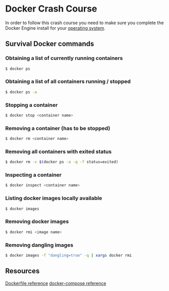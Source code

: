 # Docker Crash Course

In order to follow this crash course you need to make sure you complete the Docker Engine install for your [operating system](https://docs.docker.com/engine/installation/).

## Survival Docker commands

### Obtaining a list of currently running containers
```sh
$ docker ps
``` 

### Obtaining a list of all containers running / stopped
```sh
$ docker ps -a
```

### Stopping a container
```sh
$ docker stop <container name>
```

### Removing a container (has to be stopped)
```sh
$ docker rm <container name>
```

### Removing all containers with exited status
```sh
$ docker rm -v $(docker ps -a -q -f status=exited)
```

### Inspecting a container
```sh
$ docker inspect <container name>
```

### Listing docker images locally available
```sh
$ docker images
```

### Removing docker images
```sh
$ docker rmi <image name>
```

### Removing dangling images
```sh
$ docker images -f "dangling=true" -q | xargs docker rmi
```

## Resources
[Dockerfile reference](https://docs.docker.com/engine/reference/builder/)
[docker-compose reference](https://docs.docker.com/compose/compose-file/)
